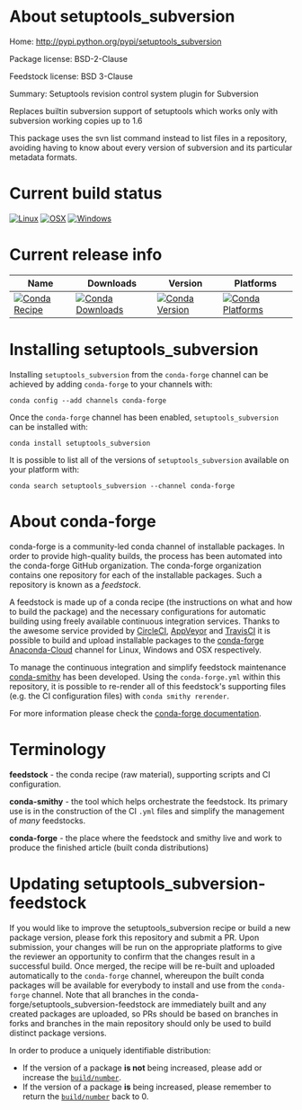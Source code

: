 About setuptools_subversion
===========================

Home: http://pypi.python.org/pypi/setuptools_subversion

Package license: BSD-2-Clause

Feedstock license: BSD 3-Clause

Summary: Setuptools revision control system plugin for Subversion

Replaces builtin subversion support of setuptools which works only with
subversion working copies up to 1.6

This package uses the svn list command instead to list files in a
repository, avoiding having to know about every version of subversion and
its particular metadata formats.


Current build status
====================

[![Linux](https://img.shields.io/circleci/project/github/conda-forge/setuptools_subversion-feedstock/master.svg?label=Linux)](https://circleci.com/gh/conda-forge/setuptools_subversion-feedstock)
[![OSX](https://img.shields.io/travis/conda-forge/setuptools_subversion-feedstock/master.svg?label=macOS)](https://travis-ci.org/conda-forge/setuptools_subversion-feedstock)
[![Windows](https://img.shields.io/appveyor/ci/conda-forge/setuptools_subversion-feedstock/master.svg?label=Windows)](https://ci.appveyor.com/project/conda-forge/setuptools-subversion-feedstock/branch/master)

Current release info
====================

| Name | Downloads | Version | Platforms |
| --- | --- | --- | --- |
| [![Conda Recipe](https://img.shields.io/badge/recipe-setuptools_subversion-green.svg)](https://anaconda.org/conda-forge/setuptools_subversion) | [![Conda Downloads](https://img.shields.io/conda/dn/conda-forge/setuptools_subversion.svg)](https://anaconda.org/conda-forge/setuptools_subversion) | [![Conda Version](https://img.shields.io/conda/vn/conda-forge/setuptools_subversion.svg)](https://anaconda.org/conda-forge/setuptools_subversion) | [![Conda Platforms](https://img.shields.io/conda/pn/conda-forge/setuptools_subversion.svg)](https://anaconda.org/conda-forge/setuptools_subversion) |

Installing setuptools_subversion
================================

Installing `setuptools_subversion` from the `conda-forge` channel can be achieved by adding `conda-forge` to your channels with:

```
conda config --add channels conda-forge
```

Once the `conda-forge` channel has been enabled, `setuptools_subversion` can be installed with:

```
conda install setuptools_subversion
```

It is possible to list all of the versions of `setuptools_subversion` available on your platform with:

```
conda search setuptools_subversion --channel conda-forge
```


About conda-forge
=================

conda-forge is a community-led conda channel of installable packages.
In order to provide high-quality builds, the process has been automated into the
conda-forge GitHub organization. The conda-forge organization contains one repository
for each of the installable packages. Such a repository is known as a *feedstock*.

A feedstock is made up of a conda recipe (the instructions on what and how to build
the package) and the necessary configurations for automatic building using freely
available continuous integration services. Thanks to the awesome service provided by
[CircleCI](https://circleci.com/), [AppVeyor](https://www.appveyor.com/)
and [TravisCI](https://travis-ci.org/) it is possible to build and upload installable
packages to the [conda-forge](https://anaconda.org/conda-forge)
[Anaconda-Cloud](https://anaconda.org/) channel for Linux, Windows and OSX respectively.

To manage the continuous integration and simplify feedstock maintenance
[conda-smithy](https://github.com/conda-forge/conda-smithy) has been developed.
Using the ``conda-forge.yml`` within this repository, it is possible to re-render all of
this feedstock's supporting files (e.g. the CI configuration files) with ``conda smithy rerender``.

For more information please check the [conda-forge documentation](https://conda-forge.org/docs/).

Terminology
===========

**feedstock** - the conda recipe (raw material), supporting scripts and CI configuration.

**conda-smithy** - the tool which helps orchestrate the feedstock.
                   Its primary use is in the construction of the CI ``.yml`` files
                   and simplify the management of *many* feedstocks.

**conda-forge** - the place where the feedstock and smithy live and work to
                  produce the finished article (built conda distributions)


Updating setuptools_subversion-feedstock
========================================

If you would like to improve the setuptools_subversion recipe or build a new
package version, please fork this repository and submit a PR. Upon submission,
your changes will be run on the appropriate platforms to give the reviewer an
opportunity to confirm that the changes result in a successful build. Once
merged, the recipe will be re-built and uploaded automatically to the
`conda-forge` channel, whereupon the built conda packages will be available for
everybody to install and use from the `conda-forge` channel.
Note that all branches in the conda-forge/setuptools_subversion-feedstock are
immediately built and any created packages are uploaded, so PRs should be based
on branches in forks and branches in the main repository should only be used to
build distinct package versions.

In order to produce a uniquely identifiable distribution:
 * If the version of a package **is not** being increased, please add or increase
   the [``build/number``](https://conda.io/docs/user-guide/tasks/build-packages/define-metadata.html#build-number-and-string).
 * If the version of a package **is** being increased, please remember to return
   the [``build/number``](https://conda.io/docs/user-guide/tasks/build-packages/define-metadata.html#build-number-and-string)
   back to 0.
